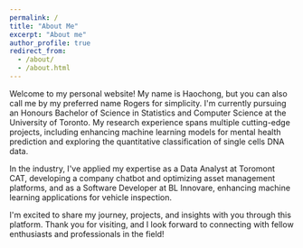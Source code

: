 ```yaml
---
permalink: /
title: "About Me"
excerpt: "About me"
author_profile: true
redirect_from: 
  - /about/
  - /about.html
---
```


Welcome to my personal website! My name is Haochong, but you can also call me by my preferred name Rogers for simplicity. I'm currently pursuing an Honours Bachelor of Science in Statistics and Computer Science at the University of Toronto. My research experience spans multiple cutting-edge projects, including enhancing machine learning models for mental health prediction and exploring the quantitative classification of single cells DNA data.

In the industry, I've applied my expertise as a Data Analyst at Toromont CAT, developing a company chatbot and optimizing asset management platforms, and as a Software Developer at BL Innovare, enhancing machine learning applications for vehicle inspection.

I'm excited to share my journey, projects, and insights with you through this platform. Thank you for visiting, and I look forward to connecting with fellow enthusiasts and professionals in the field!

